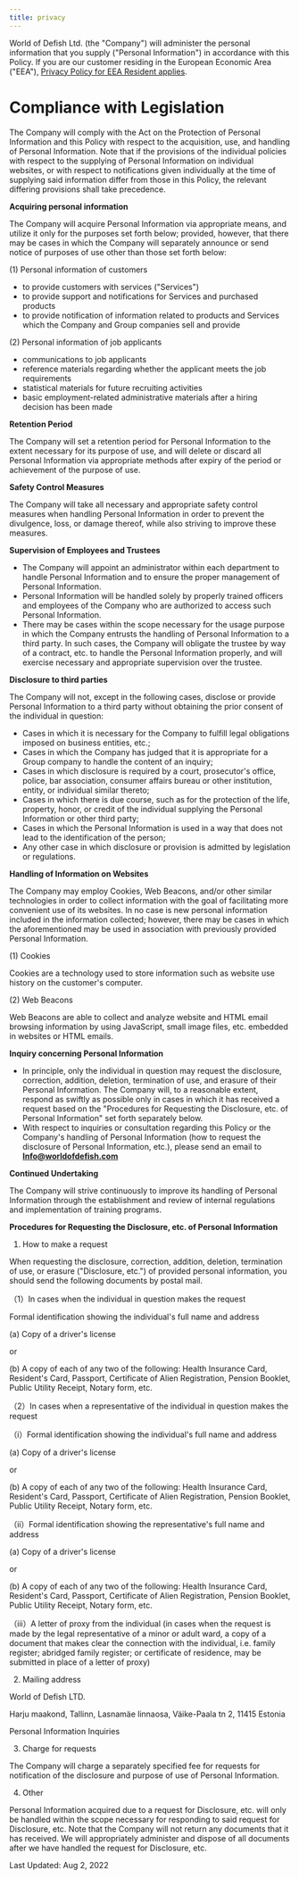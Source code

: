 ```yaml
---
title: privacy
---
```

<!--StartFragment-->

World of Defish Ltd. (the "Company") will administer the personal information that you supply ("Personal Information") in accordance with this Policy. If you are our customer residing in the European Economic Area ("EEA"), [Privacy Policy for EEA Resident applies](https://translate.google.com.ua/). 



# Compliance with Legislation

 The Company will comply with the Act on the Protection of Personal Information and this Policy with respect to the acquisition, use, and handling of Personal Information. Note that if the provisions of the individual policies with respect to the supplying of Personal Information on individual websites, or with respect to notifications given individually at the time of supplying said information differ from those in this Policy, the relevant differing provisions shall take precedence.



**Acquiring personal information** 

The Company will acquire Personal Information via appropriate means, and utilize it only for the purposes set forth below; provided, however, that there may be cases in which the Company will separately announce or send notice of purposes of use other than those set forth below: 



(1) Personal information of customers



* to provide customers with services ("Services")
* to provide support and notifications for Services and purchased products
* to provide notification of information related to products and Services which the Company and Group companies sell and provide



(2) Personal information of job applicants 



* communications to job applicants 
* reference materials regarding whether the applicant meets the job requirements
* statistical materials for future recruiting activities
* basic employment-related administrative materials after a hiring decision has been made



**Retention Period** 



The Company will set a retention period for Personal Information to the extent necessary for its purpose of use, and will delete or discard all Personal Information via appropriate methods after expiry of the period or achievement of the purpose of use. 



**Safety Control Measures** 



The Company will take all necessary and appropriate safety control measures when handling Personal Information in order to prevent the divulgence, loss, or damage thereof, while also striving to improve these measures. 



**Supervision of Employees and Trustees** 

* The Company will appoint an administrator within each department to handle Personal Information and to ensure the proper management of Personal Information. 
* Personal Information will be handled solely by properly trained officers and employees of the Company who are authorized to access such Personal Information.
* There may be cases within the scope necessary for the usage purpose in which the Company entrusts the handling of Personal Information to a third party. In such cases, the Company will obligate the trustee by way of a contract, etc. to handle the Personal Information properly, and will exercise necessary and appropriate supervision over the trustee.



**Disclosure to third parties** 

The Company will not, except in the following cases, disclose or provide Personal Information to a third party without obtaining the prior consent of the individual in question:



* Cases in which it is necessary for the Company to fulfill legal obligations imposed on business entities, etc.;
* Cases in which the Company has judged that it is appropriate for a Group company to handle the content of an inquiry;
* Cases in which disclosure is required by a court, prosecutor's office, police, bar association, consumer affairs bureau or other institution, entity, or individual similar thereto;
* Cases in which there is due course, such as for the protection of the life, property, honor, or credit of the individual supplying the Personal Information or other third party;
* Cases in which the Personal Information is used in a way that does not lead to the identification of the person;
* Any other case in which disclosure or provision is admitted by legislation or regulations. 



**Handling of Information on Websites** 

The Company may employ Cookies, Web Beacons, and/or other similar technologies in order to collect information with the goal of facilitating more convenient use of its websites. In no case is new personal information included in the information collected; however, there may be cases in which the aforementioned may be used in association with previously provided Personal Information.



(1) Cookies 



Cookies are a technology used to store information such as website use history on the customer's computer. 



(2) Web Beacons 



Web Beacons are able to collect and analyze website and HTML email browsing information by using JavaScript, small image files, etc. embedded in websites or HTML emails. 



**Inquiry concerning Personal Information** 

* In principle, only the individual in question may request the disclosure, correction, addition, deletion, termination of use, and erasure of their Personal Information. The Company will, to a reasonable extent, respond as swiftly as possible only in cases in which it has received a request based on the "Procedures for Requesting the Disclosure, etc. of Personal Information" set forth separately below.
* With respect to inquiries or consultation regarding this Policy or the Company's handling of Personal Information (how to request the disclosure of Personal Information, etc.), please send an email to **Info@worldofdefish.com**



**Continued Undertaking** 

The Company will strive continuously to improve its handling of Personal Information through the establishment and review of internal regulations and implementation of training programs. 



**Procedures for Requesting the Disclosure, etc. of Personal Information** 

1. How to make a request 



When requesting the disclosure, correction, addition, deletion, termination of use, or erasure ("Disclosure, etc.") of provided personal information, you should send the following documents by postal mail. 

（1）In cases when the individual in question makes the request 



Formal identification showing the individual's full name and address 



(a) Copy of a driver's license 



or

 

(b) A copy of each of any two of the following: Health Insurance Card, Resident's Card, Passport, Certificate of Alien Registration, Pension Booklet, Public Utility Receipt, Notary form, etc. 



（2）In cases when a representative of the individual in question makes the request 



（i）Formal identification showing the individual's full name and address 



(a) Copy of a driver's license



 or 



(b) A copy of each of any two of the following: Health Insurance Card, Resident's Card, Passport, Certificate of Alien Registration, Pension Booklet, Public Utility Receipt, Notary form, etc. 



（ii）Formal identification showing the representative's full name and address



 (a) Copy of a driver's license



 or



 (b) A copy of each of any two of the following: Health Insurance Card, Resident's Card, Passport, Certificate of Alien Registration, Pension Booklet, Public Utility Receipt, Notary form, etc. 



（iii）A letter of proxy from the individual (in cases when the request is made by the legal representative of a minor or adult ward, a copy of a document that makes clear the connection with the individual, i.e. family register; abridged family register; or certificate of residence, may be submitted in place of a letter of proxy) 



2. Mailing address 



World of Defish LTD. 

Harju maakond, Tallinn, Lasnamäe linnaosa, Väike-Paala tn 2, 11415 Estonia 



Personal Information Inquiries 



3. Charge for requests 



The Company will charge a separately specified fee for requests for notification of the disclosure and purpose of use of Personal Information. 



4. Other 



Personal Information acquired due to a request for Disclosure, etc. will only be handled within the scope necessary for responding to said request for Disclosure, etc. Note that the Company will not return any documents that it has received. We will appropriately administer and dispose of all documents after we have handled the request for Disclosure, etc. 



Last Updated: Aug 2, 2022

<!--EndFragment-->
